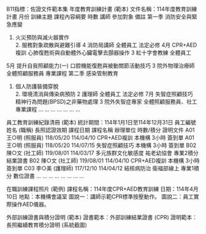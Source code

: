 B11指標：佐證文件範本集 
年度教育訓練計畫 (範本)
文件名稱：114年度教育訓練計畫
月份
訓練主題
課程內容綱要
時數
講師
參加對象
備註
第一季
消防安全與緊急應變
1. 火災預防與滅火器實作<br>2. 服務對象疏散與避難引導
4
消防局講師
全體員工
法定必修
4月
CPR+AED複訓
心肺復甦術與自動體外心臟電擊去顫器操作
3
紅十字會教練
全體員工

5月
提升自我照顧能力(一)
口腔機能復甦與被動關節活動技巧
3
院外物理治療師
全體照顧服務員
專業課程
第二季
感染管制教育
1. 個人防護裝備穿脫<br>2. 環境清消與傳染病預防
2
護理師
全體員工
法定必修
7月
失智症照顧技巧
精神行為問題(BPSD)之非藥物處理
3
院外失智症專家
全體照顧服務員、社工
專業課程
...
...
...
...
...
...
...

員工教育訓練紀錄清冊 (範本)
統計期間：114年1月1日至114年12月31日
員工編號
姓名 (職稱)
長照認證效期
課程日期
課程名稱
辦理單位
時數/積分
證明文件
A01
王○明 (照服員)
118/05/20
114/04/10
CPR+AED複訓
本機構
3小時
簽到單
A01
王○明 (照服員)
118/05/20
114/07/15
失智症照顧技巧
本機構
3小時
簽到單
B02
陳○文 (社工師)
119/08/01
114/03/17
多元族群文化敏感度
祐老幼協會
專業2積分
結業證書
B02
陳○文 (社工師)
119/08/01
114/04/10
CPR+AED複訓
本機構
3小時
簽到單
C03
李○美 (護理師)
117/12/10
114/04/12
結核病防治
衛福部線上
專業1積分
數位證書
...
...
...
...
...
...
...
...

在職訓練課程照片 (範例)
課程名稱：114年度CPR+AED教育訓練
日期：114年4月10日
地點：本機構會議室
圖說一：講師示範CPR標準按壓動作。
圖說二：員工實際操作AED儀器。

外部訓練證書與積分證明 (範本)
證書範本：外部訓練結業證書 (CPR)
證明範本：長照繼續教育積分證明 (系統截圖)